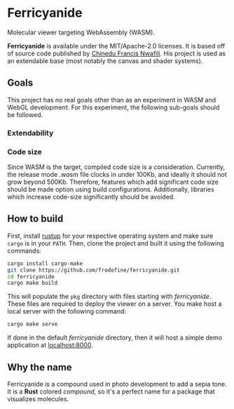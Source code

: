 # Ferricyanide

Molecular viewer targeting WebAssembly (WASM).

**Ferricyanide** is available under the MIT/Apache-2.0 licenses. It is based off of source code published by [Chinedu Francis Nwafili](https://github.com/chinedufn/webgl-water-tutorial). His project is used as an extendable base (most notably the canvas and shader systems).

## Goals

This project has no real goals other than as an experiment in WASM and WebGL development. For this experiment, the following sub-goals should be followed.

### Extendability

### Code size

Since WASM is the target, compiled code size is a consideration. Currently, the release mode *.wasm* file clocks in under 100Kb, and ideally it should not grow beyond 500Kb. Therefore, features which add significant code size should be made option using build configurations. Additionally, libraries which increase code-size significantly should be avoided.

## How to build

First, install [rustup](https://rustup.rs/) for your respective operating system and make sure `cargo` is in your `PATH`. Then, clone the project and built it using the following commands:

```bash
cargo install cargo-make
git clone https://github.com/frodofine/ferricyanide.git
cd ferricyanide
cargo make build
```

This will populate the `pkg` directory with files starting with *ferricyanide*. These files are required to deploy the viewer on a server. You make host a local server with the following command:

```bash
cargo make serve
```

If done in the default *ferricyanide* directory, then it will host a simple demo application at [localhost:8000](http://localhost:8000).

## Why the name

Ferricyanide is a compound used in photo development to add a sepia tone. It is a **Rust** colored *compound*, so it's a perfect name for a package that visualizes molecules.
